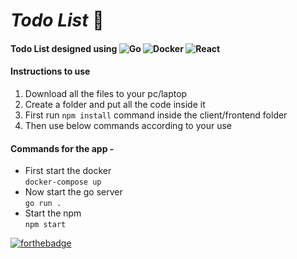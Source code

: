 # _Todo List_  📝

#### Todo List designed using ![Go](https://img.shields.io/badge/go-%2300ADD8.svg?style=for-the-badge&logo=go&logoColor=white) ![Docker](https://img.shields.io/badge/docker-%230db7ed.svg?style=for-the-badge&logo=docker&logoColor=white) ![React](https://img.shields.io/badge/react-%2320232a.svg?style=for-the-badge&logo=react&logoColor=%2361DAFB)  

#### Instructions to use
1. Download all the files to your pc/laptop
2. Create a folder and put all the code inside it
3. First run `npm install` command inside the client/frontend folder
4. Then use below commands according to your use
#### Commands for the app -
- First start the docker  
        `docker-compose up`
- Now start the go server  
        `go run .`
- Start the npm  
        `npm start`

[![forthebadge](https://forthebadge.com/images/badges/built-with-love.svg)](https://forthebadge.com)